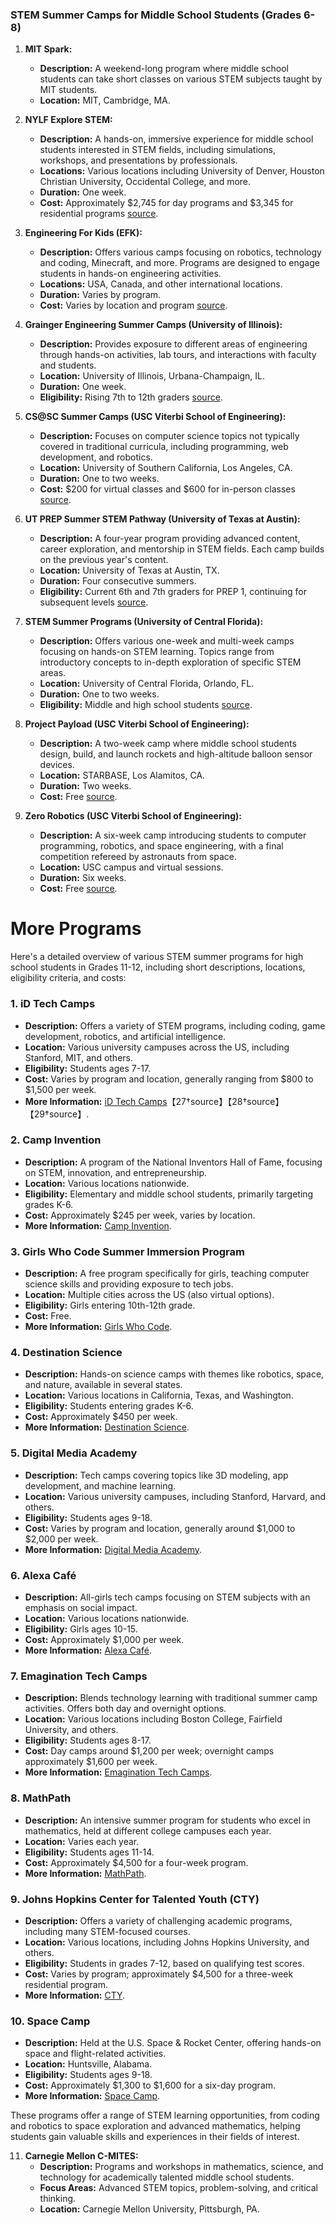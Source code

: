 ### STEM Summer Camps for Middle School Students (Grades 6-8)

1. **MIT Spark:**
   - **Description:** A weekend-long program where middle school students can take short classes on various STEM subjects taught by MIT students.
   - **Location:** MIT, Cambridge, MA.

2. **NYLF Explore STEM:**
   - **Description:** A hands-on, immersive experience for middle school students interested in STEM fields, including simulations, workshops, and presentations by professionals.
   - **Locations:** Various locations including University of Denver, Houston Christian University, Occidental College, and more.
   - **Duration:** One week.
   - **Cost:** Approximately $2,745 for day programs and $3,345 for residential programs [source](https://www.envisionexperience.com/explore-our-programs/national-youth-leadership-forum-explore-stem).

3. **Engineering For Kids (EFK):**
   - **Description:** Offers various camps focusing on robotics, technology and coding, Minecraft, and more. Programs are designed to engage students in hands-on engineering activities.
   - **Locations:** USA, Canada, and other international locations.
   - **Duration:** Varies by program.
   - **Cost:** Varies by location and program [source](https://www.engineeringforkids.com/programs/summer-camps/).

4. **Grainger Engineering Summer Camps (University of Illinois):**
   - **Description:** Provides exposure to different areas of engineering through hands-on activities, lab tours, and interactions with faculty and students.
   - **Location:** University of Illinois, Urbana-Champaign, IL.
   - **Duration:** One week.
   - **Eligibility:** Rising 7th to 12th graders [source](https://wyse.grainger.illinois.edu/summer-programs/summer-camps).

5. **CS@SC Summer Camps (USC Viterbi School of Engineering):**
   - **Description:** Focuses on computer science topics not typically covered in traditional curricula, including programming, web development, and robotics.
   - **Location:** University of Southern California, Los Angeles, CA.
   - **Duration:** One to two weeks.
   - **Cost:** $200 for virtual classes and $600 for in-person classes [source](https://viterbik12.usc.edu/summer-programs-4/).

6. **UT PREP Summer STEM Pathway (University of Texas at Austin):**
   - **Description:** A four-year program providing advanced content, career exploration, and mentorship in STEM fields. Each camp builds on the previous year's content.
   - **Location:** University of Texas at Austin, TX.
   - **Duration:** Four consecutive summers.
   - **Eligibility:** Current 6th and 7th graders for PREP 1, continuing for subsequent levels [source](https://outreach.uteach.utexas.edu/camps).

7. **STEM Summer Programs (University of Central Florida):**
   - **Description:** Offers various one-week and multi-week camps focusing on hands-on STEM learning. Topics range from introductory concepts to in-depth exploration of specific STEM areas.
   - **Location:** University of Central Florida, Orlando, FL.
   - **Duration:** One to two weeks.
   - **Eligibility:** Middle and high school students [source](https://stem.ucf.edu/k-12-stem-outreach/).

8. **Project Payload (USC Viterbi School of Engineering):**
   - **Description:** A two-week camp where middle school students design, build, and launch rockets and high-altitude balloon sensor devices.
   - **Location:** STARBASE, Los Alamitos, CA.
   - **Duration:** Two weeks.
   - **Cost:** Free [source](https://viterbik12.usc.edu/summer-programs-4/).

9. **Zero Robotics (USC Viterbi School of Engineering):**
   - **Description:** A six-week camp introducing students to computer programming, robotics, and space engineering, with a final competition refereed by astronauts from space.
   - **Location:** USC campus and virtual sessions.
   - **Duration:** Six weeks.
   - **Cost:** Free [source](https://viterbik12.usc.edu/summer-programs-4/).
  
# More Programs

Here's a detailed overview of various STEM summer programs for high school students in Grades 11-12, including short descriptions, locations, eligibility criteria, and costs:

### 1. iD Tech Camps
- **Description:** Offers a variety of STEM programs, including coding, game development, robotics, and artificial intelligence.
- **Location:** Various university campuses across the US, including Stanford, MIT, and others.
- **Eligibility:** Students ages 7-17.
- **Cost:** Varies by program and location, generally ranging from $800 to $1,500 per week.
- **More Information:** [iD Tech Camps](https://www.idtech.com)【27†source】【28†source】【29†source】.

### 2. Camp Invention
- **Description:** A program of the National Inventors Hall of Fame, focusing on STEM, innovation, and entrepreneurship.
- **Location:** Various locations nationwide.
- **Eligibility:** Elementary and middle school students, primarily targeting grades K-6.
- **Cost:** Approximately $245 per week, varies by location.
- **More Information:** [Camp Invention](https://www.invent.org/programs/camp-invention).

### 3. Girls Who Code Summer Immersion Program
- **Description:** A free program specifically for girls, teaching computer science skills and providing exposure to tech jobs.
- **Location:** Multiple cities across the US (also virtual options).
- **Eligibility:** Girls entering 10th-12th grade.
- **Cost:** Free.
- **More Information:** [Girls Who Code](https://girlswhocode.com/programs/summer-immersion-program).

### 4. Destination Science
- **Description:** Hands-on science camps with themes like robotics, space, and nature, available in several states.
- **Location:** Various locations in California, Texas, and Washington.
- **Eligibility:** Students entering grades K-6.
- **Cost:** Approximately $450 per week.
- **More Information:** [Destination Science](https://destinationscience.org).

### 5. Digital Media Academy
- **Description:** Tech camps covering topics like 3D modeling, app development, and machine learning.
- **Location:** Various university campuses, including Stanford, Harvard, and others.
- **Eligibility:** Students ages 9-18.
- **Cost:** Varies by program and location, generally around $1,000 to $2,000 per week.
- **More Information:** [Digital Media Academy](https://www.digitalmediaacademy.org).

### 6. Alexa Café
- **Description:** All-girls tech camps focusing on STEM subjects with an emphasis on social impact.
- **Location:** Various locations nationwide.
- **Eligibility:** Girls ages 10-15.
- **Cost:** Approximately $1,000 per week.
- **More Information:** [Alexa Café](https://www.idtech.com/alexa-cafe).

### 7. Emagination Tech Camps
- **Description:** Blends technology learning with traditional summer camp activities. Offers both day and overnight options.
- **Location:** Various locations including Boston College, Fairfield University, and others.
- **Eligibility:** Students ages 8-17.
- **Cost:** Day camps around $1,200 per week; overnight camps approximately $1,600 per week.
- **More Information:** [Emagination Tech Camps](https://www.emaginationtechcamps.com).

### 8. MathPath
- **Description:** An intensive summer program for students who excel in mathematics, held at different college campuses each year.
- **Location:** Varies each year.
- **Eligibility:** Students ages 11-14.
- **Cost:** Approximately $4,500 for a four-week program.
- **More Information:** [MathPath](http://www.mathpath.org).

### 9. Johns Hopkins Center for Talented Youth (CTY)
- **Description:** Offers a variety of challenging academic programs, including many STEM-focused courses.
- **Location:** Various locations, including Johns Hopkins University, and others.
- **Eligibility:** Students in grades 7-12, based on qualifying test scores.
- **Cost:** Varies by program; approximately $4,500 for a three-week residential program.
- **More Information:** [CTY](https://cty.jhu.edu).

### 10. Space Camp
- **Description:** Held at the U.S. Space & Rocket Center, offering hands-on space and flight-related activities.
- **Location:** Huntsville, Alabama.
- **Eligibility:** Students ages 9-18.
- **Cost:** Approximately $1,300 to $1,600 for a six-day program.
- **More Information:** [Space Camp](https://www.spacecamp.com).

These programs offer a range of STEM learning opportunities, from coding and robotics to space exploration and advanced mathematics, helping students gain valuable skills and experiences in their fields of interest.

11. **Carnegie Mellon C-MITES:**
    - **Description:** Programs and workshops in mathematics, science, and technology for academically talented middle school students.
    - **Focus Areas:** Advanced STEM topics, problem-solving, and critical thinking.
    - **Location:** Carnegie Mellon University, Pittsburgh, PA.
